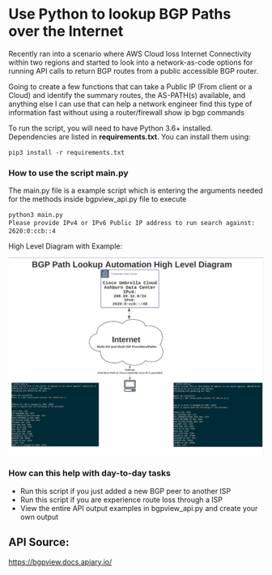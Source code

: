 # Use Python to lookup BGP Paths over the Internet

Recently ran into a scenario where AWS Cloud loss Internet Connectivity within two regions and started to look into a network-as-code options for running API calls to return BGP routes from a public accessible BGP router.

Going to create a few functions that can take a Public IP (From client or a Cloud) and identify the summary routes, the AS-PATH(s) available, and anything else I can use that can help a network engineer find this type of information fast without using a router/firewall show ip bgp commands

To run the script, you will need to have Python 3.6+ installed.  
Dependencies are listed in **requirements.txt**. You can install them using:  
```
pip3 install -r requirements.txt
```

### How to use the script main.py

The main.py file is a example script which is entering the arguments needed for the methods inside bgpview_api.py file to execute

```
python3 main.py
Please provide IPv4 or IPv6 Public IP address to run search against: 2620:0:ccb::4
```

High Level Diagram with Example:

![bgp_path_lookup](./docs/BGP_Path_Lookup_High_Level.png?raw=true "BGP Path Lookup High Level")

### How can this help with day-to-day tasks

- Run this script if you just added a new BGP peer to another ISP
- Run this script if you are experience route loss through a ISP
- View the entire API output examples in bgpview_api.py and create your own output

## API Source:
https://bgpview.docs.apiary.io/
